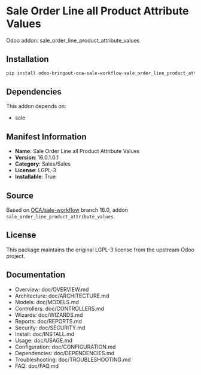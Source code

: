 # Sale Order Line all Product Attribute Values

Odoo addon: sale_order_line_product_attribute_values

## Installation

```bash
pip install odoo-bringout-oca-sale-workflow-sale_order_line_product_attribute_values
```

## Dependencies

This addon depends on:
- sale

## Manifest Information

- **Name**: Sale Order Line all Product Attribute Values
- **Version**: 16.0.1.0.1
- **Category**: Sales/Sales
- **License**: LGPL-3
- **Installable**: True

## Source

Based on [OCA/sale-workflow](https://github.com/OCA/sale-workflow) branch 16.0, addon `sale_order_line_product_attribute_values`.

## License

This package maintains the original LGPL-3 license from the upstream Odoo project.

## Documentation

- Overview: doc/OVERVIEW.md
- Architecture: doc/ARCHITECTURE.md
- Models: doc/MODELS.md
- Controllers: doc/CONTROLLERS.md
- Wizards: doc/WIZARDS.md
- Reports: doc/REPORTS.md
- Security: doc/SECURITY.md
- Install: doc/INSTALL.md
- Usage: doc/USAGE.md
- Configuration: doc/CONFIGURATION.md
- Dependencies: doc/DEPENDENCIES.md
- Troubleshooting: doc/TROUBLESHOOTING.md
- FAQ: doc/FAQ.md
